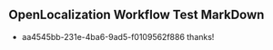 ## OpenLocalization Workflow Test MarkDown
* aa4545bb-231e-4ba6-9ad5-f0109562f886 thanks!

<!--HONumber=Aug16_HO5-->


